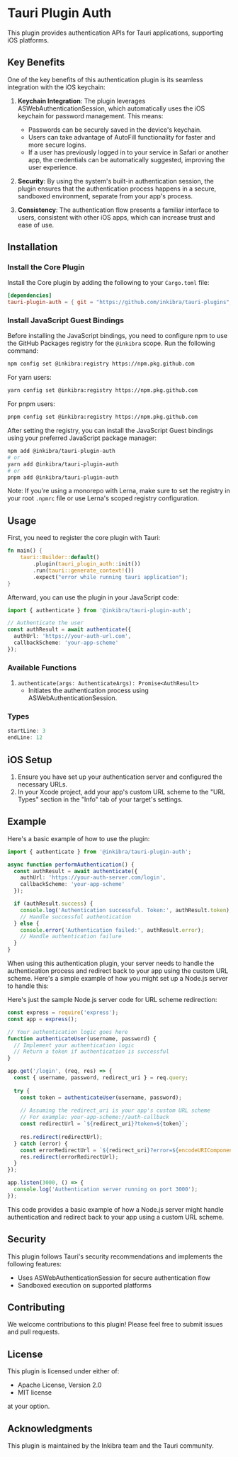 # Tauri Plugin Auth

This plugin provides authentication APIs for Tauri applications, supporting iOS platforms.

## Key Benefits

One of the key benefits of this authentication plugin is its seamless integration with the iOS keychain:

1. **Keychain Integration**: The plugin leverages ASWebAuthenticationSession, which automatically uses the iOS keychain for password management. This means:
   - Passwords can be securely saved in the device's keychain.
   - Users can take advantage of AutoFill functionality for faster and more secure logins.
   - If a user has previously logged in to your service in Safari or another app, the credentials can be automatically suggested, improving the user experience.

2. **Security**: By using the system's built-in authentication session, the plugin ensures that the authentication process happens in a secure, sandboxed environment, separate from your app's process.

3. **Consistency**: The authentication flow presents a familiar interface to users, consistent with other iOS apps, which can increase trust and ease of use.

## Installation

### Install the Core Plugin

Install the Core plugin by adding the following to your `Cargo.toml` file:

```toml
[dependencies]
tauri-plugin-auth = { git = "https://github.com/inkibra/tauri-plugins", tag = "@inkibra/tauri-plugin-auth@VERSION", package="tauri-plugin-auth" }
```

### Install JavaScript Guest Bindings

Before installing the JavaScript bindings, you need to configure npm to use the GitHub Packages registry for the `@inkibra` scope. Run the following command:

```sh
npm config set @inkibra:registry https://npm.pkg.github.com
```

For yarn users:

```sh
yarn config set @inkibra:registry https://npm.pkg.github.com
```

For pnpm users:

```sh
pnpm config set @inkibra:registry https://npm.pkg.github.com
```

After setting the registry, you can install the JavaScript Guest bindings using your preferred JavaScript package manager:

```sh
npm add @inkibra/tauri-plugin-auth
# or
yarn add @inkibra/tauri-plugin-auth
# or
pnpm add @inkibra/tauri-plugin-auth
```

Note: If you're using a monorepo with Lerna, make sure to set the registry in your root `.npmrc` file or use Lerna's scoped registry configuration.

## Usage

First, you need to register the core plugin with Tauri:

```rust
fn main() {
    tauri::Builder::default()
        .plugin(tauri_plugin_auth::init())
        .run(tauri::generate_context!())
        .expect("error while running tauri application");
}
```

Afterward, you can use the plugin in your JavaScript code:

```typescript
import { authenticate } from '@inkibra/tauri-plugin-auth';

// Authenticate the user
const authResult = await authenticate({
  authUrl: 'https://your-auth-url.com',
  callbackScheme: 'your-app-scheme'
});
```

### Available Functions

1. `authenticate(args: AuthenticateArgs): Promise<AuthResult>`
   - Initiates the authentication process using ASWebAuthenticationSession.

### Types

```typescript:packages/tauri-plugin-auth/index.ts
startLine: 3
endLine: 12
```

## iOS Setup

1. Ensure you have set up your authentication server and configured the necessary URLs.
2. In your Xcode project, add your app's custom URL scheme to the "URL Types" section in the "Info" tab of your target's settings.

## Example

Here's a basic example of how to use the plugin:

```typescript
import { authenticate } from '@inkibra/tauri-plugin-auth';

async function performAuthentication() {
  const authResult = await authenticate({
    authUrl: 'https://your-auth-server.com/login',
    callbackScheme: 'your-app-scheme'
  });

  if (authResult.success) {
    console.log('Authentication successful. Token:', authResult.token);
    // Handle successful authentication
  } else {
    console.error('Authentication failed:', authResult.error);
    // Handle authentication failure
  }
}
```

When using this authentication plugin, your server needs to handle the authentication process and redirect back to your app using the custom URL scheme. Here's a simple example of how you might set up a Node.js server to handle this:

Here's just the sample Node.js server code for URL scheme redirection:

```javascript
const express = require('express');
const app = express();

// Your authentication logic goes here
function authenticateUser(username, password) {
  // Implement your authentication logic
  // Return a token if authentication is successful
}

app.get('/login', (req, res) => {
  const { username, password, redirect_uri } = req.query;
  
  try {
    const token = authenticateUser(username, password);
    
    // Assuming the redirect_uri is your app's custom URL scheme
    // For example: your-app-scheme://auth-callback
    const redirectUrl = `${redirect_uri}?token=${token}`;
    
    res.redirect(redirectUrl);
  } catch (error) {
    const errorRedirectUrl = `${redirect_uri}?error=${encodeURIComponent(error.message)}`;
    res.redirect(errorRedirectUrl);
  }
});

app.listen(3000, () => {
  console.log('Authentication server running on port 3000');
});
```

This code provides a basic example of how a Node.js server might handle authentication and redirect back to your app using a custom URL scheme.

## Security

This plugin follows Tauri's security recommendations and implements the following features:

- Uses ASWebAuthenticationSession for secure authentication flow
- Sandboxed execution on supported platforms

## Contributing

We welcome contributions to this plugin! Please feel free to submit issues and pull requests.

## License

This plugin is licensed under either of:

- Apache License, Version 2.0
- MIT license

at your option.

## Acknowledgments

This plugin is maintained by the Inkibra team and the Tauri community.
